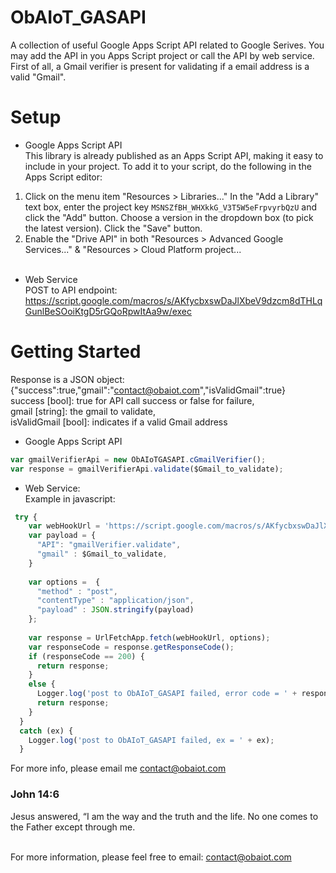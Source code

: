 # ObAIoT_GASAPI
A collection of useful Google Apps Script API related to Google Serives. You may add the API in you Apps Script project or call the API by web service.<br/>
First of all, a Gmail verifier is present for validating if a email address is a valid "Gmail".

# Setup
* Google Apps Script API<br/>
This library is already published as an Apps Script API, making it easy to include in your project. To add it to your script, do the following in the Apps Script editor:
1. Click on the menu item "Resources > Libraries..."
In the "Add a Library" text box, enter the project key ```MSNSZfBH_WHXkkG_V3T5W5eFrpvyrbQzU``` and click the "Add" button.
Choose a version in the dropdown box (to pick the latest version).
Click the "Save" button.
2. Enable the "Drive API" in both
"Resources > Advanced Google Services..." &
"Resources > Cloud Platform project...<br/><br/>

* Web Service<br/>
POST to API endpoint:<br/>
https://script.google.com/macros/s/AKfycbxswDaJlXbeV9dzcm8dTHLqGunlBeSOoiKtgD5rGQoRpwItAa9w/exec

# Getting Started
Response is a JSON object: <br/> {"success":true,"gmail":"contact@obaiot.com","isValidGmail":true} <br/>
success [bool]: true for API call success or false for failure,  <br/>
gmail [string]: the gmail to validate,  <br/>
isValidGmail [bool]: indicates if a valid Gmail address  <br/>

* Google Apps Script API
```javascript
var gmailVerifierApi = new ObAIoTGASAPI.cGmailVerifier();
var response = gmailVerifierApi.validate($Gmail_to_validate);
```
* Web Service:<br/>
Example in javascript:<br/> 
```javascript
 try {
    var webHookUrl = 'https://script.google.com/macros/s/AKfycbxswDaJlXbeV9dzcm8dTHLqGunlBeSOoiKtgD5rGQoRpwItAa9w/exec';
    var payload = {
      "API": "gmailVerifier.validate",
      "gmail" : $Gmail_to_validate,  
    }
    
    var options =  {
      "method" : "post",
      "contentType" : "application/json",
      "payload" : JSON.stringify(payload)
    };
    
    var response = UrlFetchApp.fetch(webHookUrl, options); 
    var responseCode = response.getResponseCode();
    if (responseCode == 200) {
      return response;
    }
    else {
      Logger.log('post to ObAIoT_GASAPI failed, error code = ' + responseCode);
      return response;
    }
  }
  catch (ex) {
    Logger.log('post to ObAIoT_GASAPI failed, ex = ' + ex);
  }
```

For more info, please email me contact@obaiot.com

### John 14:6
Jesus answered, “I am the way and the truth and the life. No one comes to the Father except through me.<br/><br/>

For more information, please feel free to email: contact@obaiot.com
